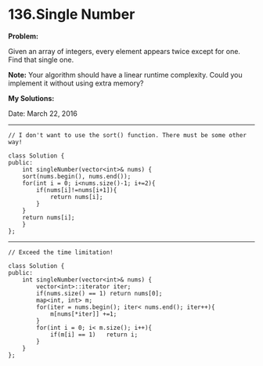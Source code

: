 # 136.Single Number

**Problem:**

Given an array of integers, every element appears twice except for one. Find that single one.

**Note:**
Your algorithm should have a linear runtime complexity. Could you implement it without using extra memory?

**My Solutions:**

Date: March 22, 2016

****

    // I don't want to use the sort() function. There must be some other way!
    
    class Solution {
    public:
        int singleNumber(vector<int>& nums) {
        sort(nums.begin(), nums.end());
        for(int i = 0; i<nums.size()-1; i+=2){
            if(nums[i]!=nums[i+1]){
                return nums[i];
            }
        }
        return nums[i];
        }
    };

****


    // Exceed the time limitation!
    
    class Solution {
    public:
        int singleNumber(vector<int>& nums) {
            vector<int>::iterator iter;
            if(nums.size() == 1) return nums[0];
            map<int, int> m;
            for(iter = nums.begin(); iter< nums.end(); iter++){
                m[nums[*iter]] +=1;
            }
            for(int i = 0; i< m.size(); i++){
                if(m[i] == 1)   return i;
            }
        }
    };


